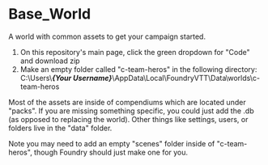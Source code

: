 # Base_World
A world with common assets to get your campaign started.

1) On this repository's main page, click the green dropdown for "Code" and download zip                           
2) Make an empty folder called "c-team-heros" in the following directory: C:\Users\\<b><i>{Your Username}</i></b>\AppData\Local\FoundryVTT\Data\worlds\c-team-heros

Most of the assets are inside of compendiums which are located under "packs". If you are missing something specific, you could just add the .db (as opposed to replacing the world). Other things like settings, users, or folders live in the "data" folder. 

Note you may need to add an empty "scenes" folder inside of "c-team-heros", though Foundry should just make one for you. 
